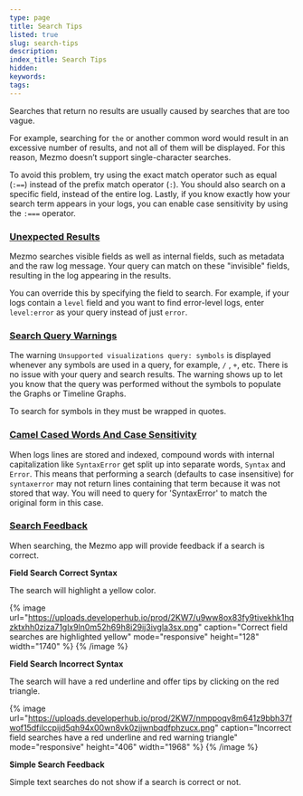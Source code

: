 ```yaml
---
type: page
title: Search Tips
listed: true
slug: search-tips
description: 
index_title: Search Tips
hidden: 
keywords: 
tags: 
---
```



Searches that return no results are usually caused by searches that are too vague.

For example, searching for `the` or another common word would result in an excessive number of results, and not all of them will be displayed. For this reason, Mezmo doesn’t support single-character searches.

To avoid this problem, try using the exact match operator such as equal (`:==`) instead of the prefix match operator (`:`). You should also search on a specific field, instead of the entire log. Lastly, if you know exactly how your search term appears in your logs, you can enable case sensitivity by using the `:===` operator.

### [Unexpected Results](https://docs.mezmo.com/docs/search-and-filter#unexpected-results)

Mezmo searches visible fields as well as internal fields, such as metadata and the raw log message. Your query can match on these "invisible" fields, resulting in the log appearing in the results.

You can override this by specifying the field to search. For example, if your logs contain a `level` field and you want to find error-level logs, enter `level:error` as your query instead of just `error`.

### [Search Query Warnings](https://docs.mezmo.com/docs/search-and-filter#search-query-warnings)

The warning `Unsupported visualizations query: symbols` is displayed whenever any symbols are used in a query, for example, `/` , `+`, etc. There is no issue with your query and search results. The warning shows up to let you know that the query was performed without the symbols to populate the Graphs or Timeline Graphs.

To search for symbols in they must be wrapped in quotes.

### [Camel Cased Words And Case Sensitivity](https://docs.mezmo.com/docs/search-and-filter#camel-cased-words-and-case-sensitivity)

When logs lines are stored and indexed, compound words with internal capitalization like `SyntaxError` get split up into separate words, `Syntax` and `Error`. This means that performing a search (defaults to case insensitive) for `syntaxerror` may not return lines containing that term because it was not stored that way. You will need to query for 'SyntaxError' to match the original form in this case.

### [Search Feedback](https://docs.mezmo.com/docs/search-and-filter#search-feedback)

When searching, the Mezmo app will provide feedback if a search is correct.

**Field Search Correct Syntax**

The search will highlight a yellow color.

{% image url="https://uploads.developerhub.io/prod/2KW7/u9ww8ox83fy9tivekhk1hqzktxhh0ziza71glx9ln0m52h69h8i29ij3ivgla3sx.png" caption="Correct field searches are highlighted yellow" mode="responsive" height="128" width="1740" %}
{% /image %}

**Field Search Incorrect Syntax**

The search will have a red underline and offer tips by clicking on the red triangle.

{% image url="https://uploads.developerhub.io/prod/2KW7/nmppoqv8m641z9bbh37fwof15dfilccpijd5qh94x00wn8vk0zjjwnbqdfphzucx.png" caption="Incorrect field searches have a red underline and red warning triangle" mode="responsive" height="406" width="1968" %}
{% /image %}

**Simple Search Feedback**

Simple text searches do not show if a search is correct or not.